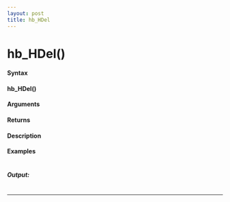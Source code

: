 ```yaml
---
layout: post
title: hb_HDel
---
```


# hb_HDel()


#### Syntax

#### hb_HDel()

#### Arguments

#### Returns

#### Description

#### Examples

```

```

##### Output:

```

```

---